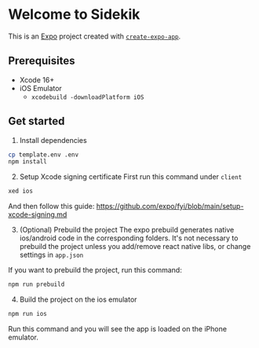 # Welcome to Sidekik 

This is an [Expo](https://expo.dev) project created with [`create-expo-app`](https://www.npmjs.com/package/create-expo-app).

## Prerequisites
- Xcode 16+
- iOS Emulator 
  - `xcodebuild -downloadPlatform iOS`

## Get started

1. Install dependencies

```bash
cp template.env .env
npm install
```

2. Setup Xcode signing certificate
First run this command under `client`
```bash
xed ios
```
And then follow this guide:
https://github.com/expo/fyi/blob/main/setup-xcode-signing.md


3. (Optional) Prebuild the project
The expo prebuild generates native ios/android code in the corresponding folders. It's not necessary to prebuild the project unless you add/remove react native libs, or change settings in `app.json`

If you want to prebuild the project, run this command:

```bash
npm run prebuild
```

4. Build the project on the ios emulator
```bash
npm run ios
```
Run this command and you will see the app is loaded on the iPhone emulator.

